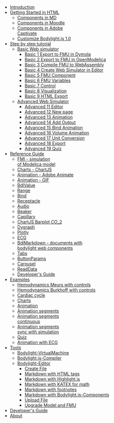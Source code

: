 * [Introduction](#index.md)
* [Getting Started in HTML](#usage/gettingstarted.md)
  * [Components in MD](#usage/components2inmd.md)
  * [Components in Moodle](#usage/components3inmoodle.md)
  * [Components in Adobe\
    Captivate](#usage/components4inadobecaptivate.md)
  * [Customize Bodylight.js 1.0](#usage/customizebodylight1.md)
* [Step by step tutorial](#../tutorial/index.md)
  * [Basic Web simulator](#../tutorial/basic.md)
    * [Basic 1 Export to FMU in Dymola](#../tutorial/basic1exportdymola.md)
    * [Basic 2 Export to FMU in OpenModelica](#../tutorial/basic2exportom.md)
    * [Basic 3 Compile FMU to WebAssembly](#../tutorial/basic3compilefmu.md)
    * [Basic 4 Create Web Simulator in Editor](#../tutorial/basic4editor.md)
    * [Basic 5 FMU Component](#../tutorial/basic5fmu.md)
    * [Basic 6 FMU Variables](#../tutorial/basic6fmu2.md)
    * [Basic 7 Control](#../tutorial/basic7control.md)
    * [Basic 8 Visualization](#../tutorial/basic8visualize.md)
    * [Basic 9 HTML Export](#../tutorial/basic9export.md)
  * [Advanced Web Simulator](#../tutorial/advanced.md)
    * [Advanced 11 Editor](#../tutorial/advanced11editor.md)
    * [Advanced 12 New page](#../tutorial/advanced12newpage.md)
    * [Advanced 13 Animation](#../tutorial/advanced13animation.md)
    * [Advanced 14 Add Output](#../tutorial/advanced14addoutput.md)
    * [Advanced 15 Bind Animation](#../tutorial/advanced15bindanimation.md)
    * [Advanced 16 Volume Animation](#../tutorial/advanced16volumeanimation.md)
    * [Advanced 17 Unit Conversion](#../tutorial/advanced17unitconversion.md)
    * [Advanced 18 Export](#../tutorial/advanced18export.md)
    * [Advanced 19 Quiz](#../tutorial/advanced19quiz.md)
* [Reference Guide](#usersguide/index.md)
  * [FMI - simulation\
    of Modelica model](#usersguide/fmi.md)
  * [Charts - ChartJS](#usersguide/chartjs.md)
  * [Animation - Adobe Animate](#usersguide/adobe.md)
  * [Animation - GIF](#usersguide/animate.md)
  * [BdlValue](#usersguide/value.md)
  * [Range](#usersguide/range.md)
  * [Bind](#usersguide/bind.md)
  * [Receptacle](#usersguide/receptacle.md)
  * [Audio](#usersguide/audio.md)
  * [Beaker](#usersguide/beaker.md)
  * [Capillary](#usersguide/capillary.md)
  * [ChartJS Barplot $CO\_2$](#usersguide/chartjsbarplot.md)
  * [Dygraph](#usersguide/dygraph.md)
  * [Plotly](#usersguide/plotly.md)
  * [ECG](#usersguide/ecg.md)
  * [BdlMarkdown - documents with\
    bodylight web components](#usersguide/markdown.md)
  * [Tabs](#usersguide/tabs.md)
  * [ButtonParams](#usersguide/button.md)
  * [Carousel](#usersguide/carousel.md)
  * [ReadData](#usersguide/readdata.md)
  * [Developer's Guide](#developersguide/developersguide.md)
* [Examples](#examples.md)
  * [Hemodynamics Meurs with controls](#example/hemodynamicsmeurs.md)
  * [Hemodynamics Burkhoff with controls](#example/hemodynamicsburkhoff.md)
  * [Cardiac cycle](#example/hemo1.md)
  * [Charts](#example/charts.md)
  * [Animation](#example/animation.md)
  * [Animation segments](#example/animationsegments.md)
  * [Animation segments\
    continuous](#example/animationsegmentscont.md)
  * [Animation segments\
    sync with simulation](#example/animationsimulation.md)
  * [Quiz](#example/quiz.md)
  * [Animation with ECG](#example/animationecg.md)
* [Tools](#editor/tools.md)
  * [Bodylight-VirtualMachine](#editor/virtualmachine.md)
  * [Bodylight.js-Compiler](#editor/compiler.md)
  * [Bodylight-Editor](#editor/index.md)
    * [Create File](#editor/createmdfile.md)
    * [Markdown with HTML tags](#editor/mdfiletags.md)
    * [Markdown with Highlight.js](#editor/mdfilehighlight.md)
    * [Markdown with KATEX for math](#editor/mdfilekatex.md)
    * [Markdown with footnotes](#editor/mdfilefootnote.md)
    * [Markdown with Bodylight.js-Components](#editor/mdfilefmi.md)
    * [Upload File](#editor/uploadfile.md)
    * [Upgrade Model and FMU](#editor/upgrade-model-and-fmu.md)
* [Developer's Guide](#developersguide/index.md)
* [About](#about.md)
